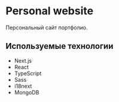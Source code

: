 # Personal website

Персональный сайт портфолио.

## Используемые технологии

- Next.js
- React
- TypeScript
- Sass
- i18next
- MongoDB
